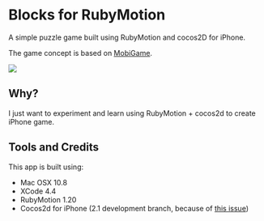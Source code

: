 # Blocks for RubyMotion

A simple puzzle game built using RubyMotion and cocos2D for iPhone.

The game concept is based on [MobiGame](http://itunes.apple.com/us/app/mobigame/id548210182?ls=1&mt=8).

![](https://raw.github.com/siuying/Motion-Cocos2d-Blocks/master/docs/screen.png)

## Why?

I just want to experiment and learn using RubyMotion + cocos2d to create iPhone game.

## Tools and Credits

This app is built using:

- Mac OSX 10.8
- XCode 4.4
- RubyMotion 1.20
- Cocos2d for iPhone (2.1 development branch, because of [this issue](https://github.com/scottymac/cocosmotion/pull/1))
